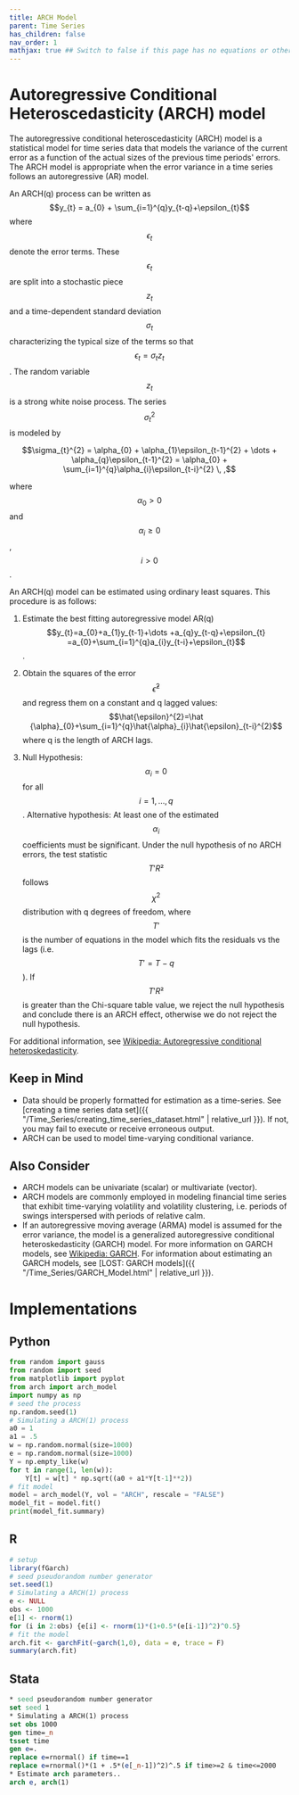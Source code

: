 ```yaml
---
title: ARCH Model
parent: Time Series
has_children: false
nav_order: 1
mathjax: true ## Switch to false if this page has no equations or other math rendering.
---
```


# Autoregressive Conditional Heteroscedasticity (ARCH) model

The autoregressive conditional heteroscedasticity (ARCH) model is a statistical model for time series data that models the variance of the current error as a function of the actual sizes of the previous time periods' errors. The ARCH model is appropriate when the error variance in a time series follows an autoregressive (AR) model.

An ARCH(q) process can be written as $$y_{t} = a_{0} + \sum_{i=1}^{q}y_{t-q}+\epsilon_{t}$$ where $$\epsilon_{t}$$ denote the error terms. These $$\epsilon_{t}$$ are split into a stochastic piece $$z_{t}$$ and a time-dependent standard deviation $$\sigma_{t}$$ characterizing the typical size of the terms so that $$\epsilon_{t}=\sigma_{t}z_{t}$$.
The random variable $$z_{t}$$ is a strong white noise process. The series $$\sigma_{t}^{2}$$ is modeled by

$$\sigma_{t}^{2} = \alpha_{0} + \alpha_{1}\epsilon_{t-1}^{2} + \dots + \alpha_{q}\epsilon_{t-1}^{2} = \alpha_{0} + \sum_{i=1}^{q}\alpha_{i}\epsilon_{t-i}^{2} \, ,$$ 

where $$\alpha_{0} > 0$$ and $$\alpha_{i} \geq 0$$, $$i > 0$$.

An ARCH(q) model can be estimated using ordinary least squares. This procedure is as follows:

1. Estimate the best fitting autoregressive model AR(q) $$y_{t}=a_{0}+a_{1}y_{t-1}+\dots +a_{q}y_{t-q}+\epsilon_{t} =a_{0}+\sum_{i=1}^{q}a_{i}y_{t-i}+\epsilon_{t}$$.

2. Obtain the squares of the error $$\hat{\epsilon}^{2}$$ and regress them on a constant and q lagged values:
$$\hat{\epsilon}^{2}=\hat {\alpha}_{0}+\sum_{i=1}^{q}\hat{\alpha}_{i}\hat{\epsilon}_{t-i}^{2}$$
where q is the length of ARCH lags.

3. Null Hypothesis: $$\alpha_{i}=0$$ for all $$i=1,\dots ,q$$. Alternative hypothesis: At least one of the estimated $$\alpha_{i}$$ coefficients must be significant. Under the null hypothesis of no ARCH errors, the test statistic $$T'R²$$ follows $$\chi^{2}$$ distribution with q degrees of freedom, where $$T'$$ is the number of equations in the model which fits the residuals vs the lags (i.e. $$T'=T-q$$). If $$T'R²$$ is greater than the Chi-square table value, we reject the null hypothesis and conclude there is an ARCH effect, otherwise we do not reject the null hypothesis.

For additional information, see [Wikipedia: Autoregressive conditional heteroskedasticity](https://en.wikipedia.org/wiki/Autoregressive_conditional_heteroskedasticity#ARCH(q)_model_specification).

## Keep in Mind

- Data should be properly formatted for estimation as a time-series. See [creating a time series data set]({{ "/Time_Series/creating_time_series_dataset.html" | relative_url }}). If not, you may fail to execute  or receive erroneous output.
- ARCH can be used to model time-varying conditional variance.

## Also Consider

- ARCH models can be univariate (scalar) or multivariate (vector). 
- ARCH models are commonly employed in modeling financial time series that exhibit time-varying volatility and volatility clustering, i.e. periods of swings interspersed with periods of relative calm.
- If an autoregressive moving average (ARMA) model is assumed for the error variance, the model is a generalized autoregressive conditional heteroskedasticity (GARCH) model. For more information on GARCH models, see [Wikipedia: GARCH](https://en.wikipedia.org/wiki/Autoregressive_conditional_heteroskedasticity#GARCH). For information about estimating an GARCH models, see [LOST: GARCH models]({{ "/Time_Series/GARCH_Model.html" | relative_url }}).

# Implementations

## Python

```py
from random import gauss
from random import seed
from matplotlib import pyplot
from arch import arch_model
import numpy as np
# seed the process
np.random.seed(1)
# Simulating a ARCH(1) process
a0 = 1
a1 = .5
w = np.random.normal(size=1000)
e = np.random.normal(size=1000)
Y = np.empty_like(w)
for t in range(1, len(w)):
    Y[t] = w[t] * np.sqrt((a0 + a1*Y[t-1]**2))
# fit model
model = arch_model(Y, vol = "ARCH", rescale = "FALSE")
model_fit = model.fit()
print(model_fit.summary)
```

## R

```r
# setup
library(fGarch)
# seed pseudorandom number generator
set.seed(1)
# Simulating a ARCH(1) process
e <- NULL
obs <- 1000
e[1] <- rnorm(1)
for (i in 2:obs) {e[i] <- rnorm(1)*(1+0.5*(e[i-1])^2)^0.5}
# fit the model
arch.fit <- garchFit(~garch(1,0), data = e, trace = F)
summary(arch.fit)
```

## Stata

```stata
* seed pseudorandom number generator
set seed 1
* Simulating a ARCH(1) process
set obs 1000
gen time=_n
tsset time
gen e=.
replace e=rnormal() if time==1
replace e=rnormal()*(1 + .5*(e[_n-1])^2)^.5 if time>=2 & time<=2000
* Estimate arch parameters.. 
arch e, arch(1)
```
